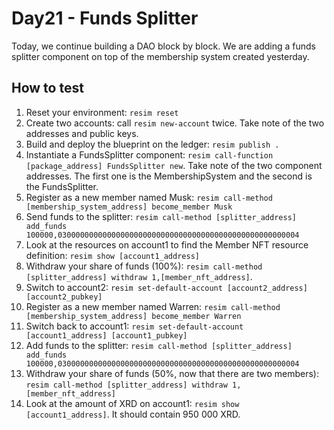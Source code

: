 # Day21 - Funds Splitter
Today, we continue building a DAO block by block. We are adding a funds splitter component on top of the membership system created yesterday.

## How to test
1. Reset your environment: `resim reset`
1. Create two accounts: call `resim new-account` twice. Take note of the two addresses and public keys.
1. Build and deploy the blueprint on the ledger: `resim publish .`
1. Instantiate a FundsSplitter component: `resim call-function [package_address] FundsSplitter new`. Take note of the two component addresses. The first one is the MembershipSystem and the second is the FundsSplitter.
1. Register as a new member named Musk: `resim call-method [membership_system_address] become_member Musk`
1. Send funds to the splitter: `resim call-method [splitter_address] add_funds 100000,030000000000000000000000000000000000000000000000000004`
1. Look at the resources on account1 to find the Member NFT resource definition: `resim show [account1_address]`
1. Withdraw your share of funds (100%): `resim call-method [splitter_address] withdraw 1,[member_nft_address]`.
1. Switch to account2: `resim set-default-account [account2_address] [account2_pubkey]`
1. Register as a new member named Warren: `resim call-method [membership_system_address] become_member Warren`
1. Switch back to account1: `resim set-default-account [account1_address] [account1_pubkey]`
1. Add funds to the splitter: `resim call-method [splitter_address] add_funds 100000,030000000000000000000000000000000000000000000000000004`
1. Withdraw your share of funds (50%, now that there are two members): `resim call-method [splitter_address] withdraw 1,[member_nft_address]`
1. Look at the amount of XRD on account1: `resim show [account1_address]`. It should contain 950 000 XRD.